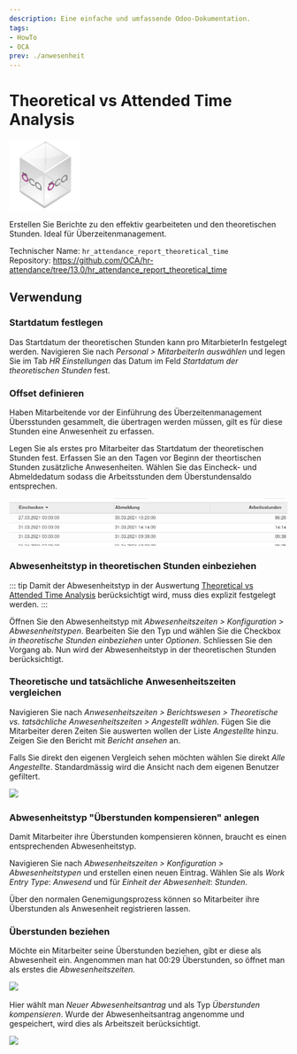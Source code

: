 ```yaml
---
description: Eine einfache und umfassende Odoo-Dokumentation.
tags:
- HowTo
- OCA
prev: ./anwesenheit
---
```

# Theoretical vs Attended Time Analysis
![icon_oca_app](assets/icon_oca_app.png)

Erstellen Sie Berichte zu den effektiv gearbeiteten und den theoretischen Stunden. Ideal für Überzeitenmanagement.

Technischer Name: `hr_attendance_report_theoretical_time`\
Repository: <https://github.com/OCA/hr-attendance/tree/13.0/hr_attendance_report_theoretical_time>

## Verwendung

### Startdatum festlegen

Das Startdatum der theoretischen Stunden kann pro MitarbieterIn festgelegt werden. Navigieren Sie nach *Personal > MitarbeiterIn auswählen* und legen Sie im Tab *HR Einstellungen* das Datum im Feld *Startdatum der theoretischen Stunden* fest.

### Offset definieren

Haben Mitarbeitende vor der Einführung des Überzeitenmanagement Übersstunden gesammelt, die übertragen werden müssen, gilt es für diese Stunden eine Anwesenheit zu erfassen.

Legen Sie als erstes pro Mitarbeiter das Startdatum der theoretischen Stunden fest. Erfassen Sie an den Tagen vor Beginn der theortischen Stunden zusätzliche Anwesenheiten. Wählen Sie das Eincheck- und Abmeldedatum sodass die Arbeitsstunden dem Überstundensaldo entsprechen.

![](assets/Theoretical-vs-Attenden-Time-Analysis-Offset.png)

### Abwesenheitstyp in theoretischen Stunden einbeziehen

::: tip
Damit der Abwesenheitstyp in der Auswertung [Theoretical vs Attended Time Analysis](Theoretical%20vs%20Attended%20Time%20Analysis.md) berücksichtigt wird, muss dies explizit festgelegt werden.
:::

Öffnen Sie den Abwesenheitstyp mit *Abwesenheitszeiten > Konfiguration > Abwesenheitstypen*. Bearbeiten Sie den Typ und wählen Sie die Checkbox *in theoretische Stunden einbeziehen* unter *Optionen*. Schliessen Sie den Vorgang ab. Nun wird der Abwesenheitstyp in der theoretischen Stunden berücksichtigt.

### Theoretische und tatsächliche Anwesenheitszeiten vergleichen

Navigieren Sie nach *Anwesenheitszeiten > Berichtswesen > Theoretische vs. tatsächliche Anwesenheitszeiten > Angestellt wählen*. Fügen Sie die Mitarbeiter deren Zeiten Sie auswerten wollen der Liste *Angestellte* hinzu. Zeigen Sie den Bericht mit *Bericht ansehen* an.

Falls Sie direkt den eigenen Vergleich sehen möchten wählen Sie direkt *Alle Angestellte*. Standardmässig wird die Ansicht nach dem eigenen Benutzer gefiltert.

![](assets/Odoo%20Anwesenheitszeiten%20Vergleich.png)

### Abwesenheitstyp "Überstunden kompensieren" anlegen

Damit Mitarbeiter ihre Überstunden kompensieren können, braucht es einen entsprechenden Abwesenheitstyp.

Navigieren Sie nach *Abwesenheitszeiten > Konfiguration > Abwesenheitstypen* und erstellen einen neuen Eintrag. Wählen Sie als *Work Entry Type*: *Anwesend* und für *Einheit der Abwesenheit*: *Stunden*.

Über den normalen Genemigungsprozess können so Mitarbeiter ihre Überstunden als Anwesenheit registrieren lassen.

### Überstunden beziehen

Möchte ein Mitarbeiter seine Überstunden beziehen, gibt er diese als Abwesenheit ein. Angenommen man hat 00:29 Überstunden, so öffnet man als erstes die *Abwesenheitszeiten.*

![](assets/Odoo%20Abwesenheit%20%C3%9Cberstunden%20anzeigen.png)

Hier wählt man *Neuer Abwesenheitsantrag* und als Typ *Überstunden kompensieren*. Wurde der Abwesenheitsantrag angenomme und gespeichert, wird dies als Arbeitszeit berücksichtigt.

![](assets/Odoo%20Abwesenheitszeiten%20Abwesenheitsantrag%20erstellen.png)

